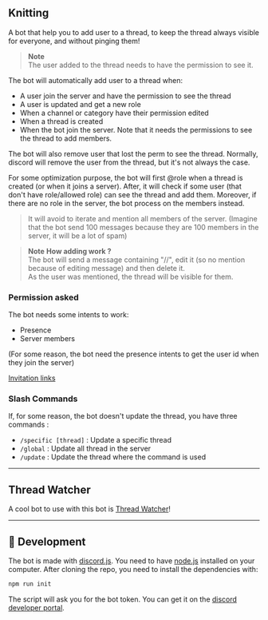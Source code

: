 ## Knitting

A bot that help you to add user to a thread, to keep the thread always visible for everyone, and without pinging them!  

> **Note**  
> The user added to the thread needs to have the permission to see it.  

The bot will automatically add user to a thread when: 
- A user join the server and have the permission to see the thread
- A user is updated and get a new role
- When a channel or category have their permission edited
- When a thread is created
- When the bot join the server. Note that it needs the permissions to see the thread to add members.

The bot will also remove user that lost the perm to see the thread. Normally, discord will remove the user from the thread, but it's not always the case.  

For some optimization purpose, the bot will first @role when a thread is created (or when it joins a server). After, it will check if some user (that don't have role/allowed role) can see the thread and add them.
Moreover, if there are no role in the server, the bot process on the members instead.

> It will avoid to iterate and mention all members of the server. 
> (Imagine that the bot send 100 messages because they are 100 members in the server, it will be a lot of spam)

> **Note**  **How adding work ?**  
> The bot will send a message containing "//", edit it (so no mention because of editing message) and then delete it.   
> As the user was mentioned, the thread will be visible for them.  

### Permission asked

The bot needs some intents to work:
- Presence
- Server members

(For some reason, the bot need the presence intents to get the user id when they join the server)

[Invitation links](https://discord.com/api/oauth2/authorize?client_id=1101559076086886500&permissions=292057785360&scope=bot)

### Slash Commands

If, for some reason, the bot doesn't update the thread, you have three commands : 
- `/specific [thread]` : Update a specific thread
- `/global` : Update all thread in the server
- `/update` : Update the thread where the command is used

---

## Thread Watcher

A cool bot to use with this bot is [Thread Watcher](https://threadwatcher.xyz/)!

---

## 🤖 Development 

The bot is made with [discord.js](https://discord.js.org/#/). You need to have [node.js](https://nodejs.org/en/) installed on your computer.
After cloning the repo, you need to install the dependencies with:
```bash
npm run init
```

The script will ask you for the bot token. You can get it on the [discord developer portal](https://discord.com/developers/applications).

